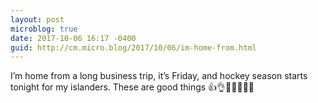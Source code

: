 ```yaml
---
layout: post
microblog: true
date: 2017-10-06 16:17 -0400
guid: http://cm.micro.blog/2017/10/06/im-home-from.html
---
```

I’m home from a long business trip, it’s Friday, and hockey season starts tonight for my islanders. These are good things 👍👌🎸🍕🍺🤘🏒

